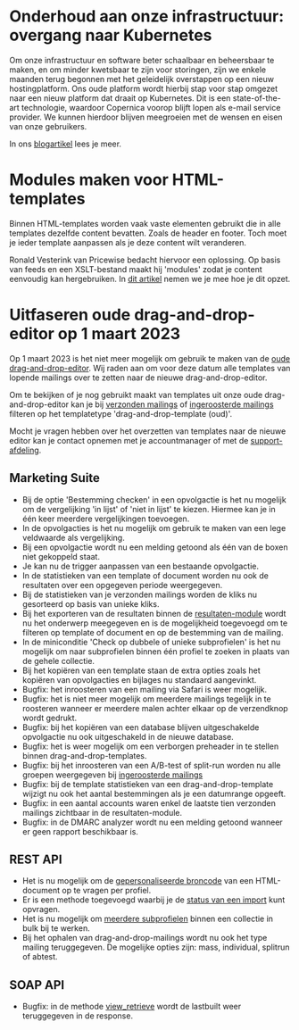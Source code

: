 # Onderhoud aan onze infrastructuur: overgang naar Kubernetes
Om onze infrastructuur en software beter schaalbaar en beheersbaar te maken, en om minder kwetsbaar te zijn voor storingen, zijn we enkele maanden terug begonnen met het geleidelijk overstappen op een nieuw hostingplatform. Ons oude platform wordt hierbij stap voor stap omgezet naar een nieuw platform dat draait op Kubernetes. Dit is een state-of-the-art technologie, waardoor Copernica voorop blijft lopen als e-mail service provider. We kunnen hierdoor blijven meegroeien met de wensen en eisen van onze gebruikers.

In ons [blogartikel](https://www.copernica.com/nl/blog/post/onderhoud-aan-onze-infrastructuur-overgang-naar-kubernetes) lees je meer.

# Modules maken voor HTML-templates
Binnen HTML-templates worden vaak vaste elementen gebruikt die in alle templates dezelfde content bevatten. Zoals de header en footer. Toch moet je ieder template aanpassen als je deze content wilt veranderen.

Ronald Vesterink van Pricewise bedacht hiervoor een oplossing. Op basis van feeds en een XSLT-bestand maakt hij 'modules' zodat je content eenvoudig kan hergebruiken. In [dit artikel](https://www.copernica.com/nl/blog/post/onderhoud-aan-onze-infrastructuur-overgang-naar-kubernetes) nemen we je mee hoe je dit opzet.

# Uitfaseren oude drag-and-drop-editor op 1 maart 2023
Op 1 maart 2023 is het niet meer mogelijk om gebruik te maken van de [oude drag-and-drop-editor](https://ms.copernica.com/#/templates/editor/). Wij raden aan om voor deze datum alle templates van lopende mailings over te zetten naar de nieuwe drag-and-drop-editor.

Om te bekijken of je nog gebruikt maakt van templates uit onze oude drag-and-drop-editor kan je bij [verzonden mailings](https://ms.copernica.com/#/results/sentmailings) of [ingeroosterde mailings](https://ms.copernica.com/#/results/upcomingmailings) filteren op het templatetype 'drag-and-drop-template (oud)'.

Mocht je vragen hebben over het overzetten van templates naar de nieuwe editor kan je contact opnemen met je accountmanager of met de [support-afdeling](https://ms.copernica.com/#/support).

## Marketing Suite
- Bij de optie 'Bestemming checken' in een opvolgactie is het nu mogelijk om de vergelijking 'in lijst' of 'niet in lijst' te kiezen. Hiermee kan je in één keer meerdere vergelijkingen toevoegen.
- In de opvolgacties is het nu mogelijk om gebruik te maken van een lege veldwaarde als vergelijking.
- Bij een opvolgactie wordt nu een melding getoond als één van de boxen niet gekoppeld staat.
- Je kan nu de trigger aanpassen van een bestaande opvolgactie.
- In de statistieken van een template of document worden nu ook de resultaten over een opgegeven periode weergegeven.
- Bij de statistieken van je verzonden mailings worden de kliks nu gesorteerd op basis van unieke kliks.
- Bij het exporteren van de resultaten binnen de [resultaten-module](https://ms.copernica.com/#/results) wordt nu het onderwerp meegegeven en is de mogelijkheid toegevoegd om te filteren op template of document en op de bestemming van de mailing. 
- In de miniconditie 'Check op dubbele of unieke subprofielen' is het nu mogelijk om naar subprofielen binnen één profiel te zoeken in plaats van de gehele collectie.
- Bij het kopiëren van een template staan de extra opties zoals het kopiëren van opvolgacties en bijlages nu standaard aangevinkt.
- Bugfix: het inroosteren van een mailing via Safari is weer mogelijk.
- Bugfix: het is niet meer mogelijk om meerdere mailings tegelijk in te roosteren wanneer er meerdere malen achter elkaar op de verzendknop wordt gedrukt.
- Bugfix: bij het kopiëren van een database blijven uitgeschakelde opvolgactie nu ook uitgeschakeld in de nieuwe database.
- Bugfix: het is weer mogelijk om een verborgen preheader in te stellen binnen drag-and-drop-templates.
- Bugfix: bij het inroosteren van een A/B-test of split-run worden nu alle groepen weergegeven bij [ingeroosterde mailings](https://ms.copernica.com/#/results/upcomingmailings)
- Bugfix: bij de template statistieken van een drag-and-drop-template wijzigt nu ook het aantal bestemmingen als je een datumrange opgeeft.
- Bugfix: in een aantal accounts waren enkel de laatste tien verzonden mailings zichtbaar in de resultaten-module. 
- Bugfix: in de DMARC analyzer wordt nu een melding getoond wanneer er geen rapport beschikbaar is.

## REST API
- Het is nu mogelijk om de [gepersonaliseerde broncode](https://www.copernica.com/nl/documentation/restv3/rest-get-profile-publisher-personalized-document) van een HTML-document op te vragen per profiel.
- Er is een methode toegevoegd waarbij je de [status van een import](https://www.copernica.com/nl/documentation/restv3/rest-get-import) kunt opvragen.
- Het is nu mogelijk om [meerdere subprofielen](https://www.copernica.com/nl/documentation/restv3/rest-put-collection-subprofiles) binnen een collectie in bulk bij te werken.
- Bij het ophalen van drag-and-drop-mailings wordt nu ook het type mailing teruggegeven. De mogelijke opties zijn: mass, individual, splitrun of abtest.

## SOAP API
- Bugfix: in de methode [view_retrieve](https://www.copernica.com/nl/support/apireference/View_retrieve) wordt de lastbuilt weer teruggegeven in de response.
